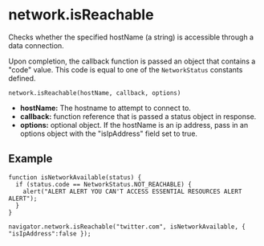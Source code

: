 network.isReachable
===================

Checks whether the specified hostName (a string) is accessible through a data connection.

Upon completion, the callback function is passed an object that contains a "code" value. This code is equal to one of the `NetworkStatus` constants defined.

    network.isReachable(hostName, callback, options)
    
* __hostName:__ The hostname to attempt to connect to.
* __callback:__ function reference that is passed a status object in response.
* __options:__ optional object. If the hostName is an ip address, pass in an options object with the "isIpAddress" field set to true.

Example
-------

    function isNetworkAvailable(status) {
      if (status.code == NetworkStatus.NOT_REACHABLE) {
        alert("ALERT ALERT YOU CAN'T ACCESS ESSENTIAL RESOURCES ALERT ALERT");
      }
    }
    
    navigator.network.isReachable("twitter.com", isNetworkAvailable, { "isIpAddress":false });